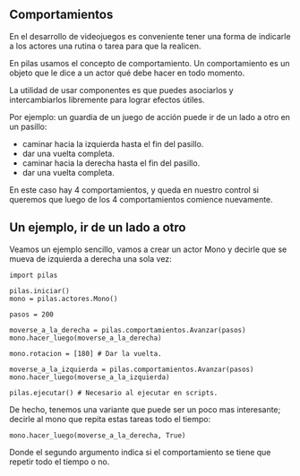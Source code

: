 ## Comportamientos

En el desarrollo de videojuegos es conveniente
tener una forma de indicarle a los actores
una rutina o tarea para que la realicen.

En pilas usamos el concepto de comportamiento. Un
comportamiento es un objeto que le dice a
un actor qué debe hacer en todo momento.

La utilidad de usar componentes es que puedes
asociarlos y intercambiarlos libremente para
lograr efectos útiles.

Por ejemplo: un guardia de un juego de acción puede ir de
un lado a otro en un pasillo:

- caminar hacia la izquierda hasta el fin del pasillo.
- dar una vuelta completa.
- caminar hacia la derecha hasta el fin del pasillo.
- dar una vuelta completa.

En este caso hay 4 comportamientos, y queda en nuestro
control si queremos que luego de los 4 comportamientos
comience nuevamente.


## Un ejemplo, ir de un lado a otro

Veamos un ejemplo sencillo, vamos a crear un actor Mono
y decirle que se mueva de izquierda a derecha una
sola vez:

    import pilas

    pilas.iniciar()
    mono = pilas.actores.Mono()

    pasos = 200

    moverse_a_la_derecha = pilas.comportamientos.Avanzar(pasos)
    mono.hacer_luego(moverse_a_la_derecha)

    mono.rotacion = [180] # Dar la vuelta.

    moverse_a_la_izquierda = pilas.comportamientos.Avanzar(pasos)
    mono.hacer_luego(moverse_a_la_izquierda)

    pilas.ejecutar() # Necesario al ejecutar en scripts.

De hecho, tenemos una variante que puede ser un poco
mas interesante; decirle al mono que repita estas tareas todo
el tiempo:


    mono.hacer_luego(moverse_a_la_derecha, True)

Donde el segundo argumento indica si el comportamiento
se tiene que repetir todo el tiempo o no.
